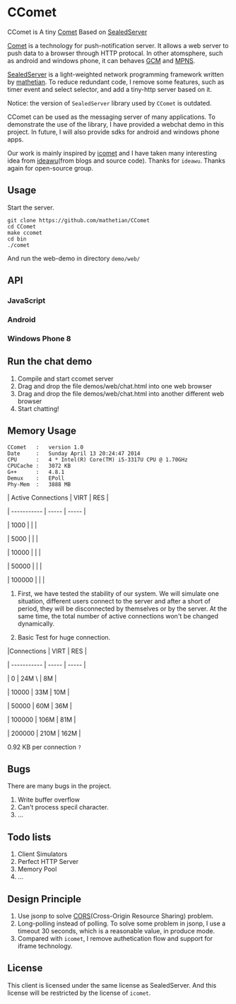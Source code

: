 CComet
======
CComet is A tiny [Comet](http://en.wikipedia.org/wiki/Comet_(programming)) Based on [SealedServer](https://github.com/mathetian/SealedServer)

[Comet](http://en.wikipedia.org/wiki/Comet_(programming)) is a technology for push-notification server. It allows a web server to push data to a browser through HTTP protocal. In other atomsphere, such as android and windows phone, it can behaves [GCM](developer.android.com/google/gcm/‎) and [MPNS](http://msdn.microsoft.com/en-us/library/windows/apps/hh913756.aspx).

[SealedServer](https://github.com/mathetian/SealedServer) is a light-weighted network programming framework written by [mathetian](https://github.com/mathetian). To reduce redundant code, I remove some features, such as timer event and select selector, and add a tiny-http server based on it. 

Notice: the version of `SealedServer` library used by `CComet` is outdated.

CComet can be used as the messaging server of many applications. To demonstrate the use of the library, I have provided a webchat demo in this project. In future, I will also provide sdks for android and windows phone apps.

Our work is mainly inspired by [icomet](https://github.com/ideawu/icomet) and I have taken many interesting idea from [ideawu](https://github.com/ideawu)(from blogs and source code). Thanks for `ideawu`. Thanks again for open-source group.

## Usage

Start the server.

```shell
git clone https://github.com/mathetian/CComet
cd CComet
make ccomet
cd bin
./comet
```

And run the web-demo in directory ```demo/web/```

## API

### JavaScript

### Android

### Windows Phone 8

## Run the chat demo

1. Compile and start ccomet server
2. Drag and drop the file demos/web/chat.html into one web browser
3. Drag and drop the file demos/web/chat.html into another different web browser
4. Start chatting!

## Memory Usage

```
CComet   :   version 1.0
Date     :   Sunday April 13 20:24:47 2014
CPU      :   4 * Intel(R) Core(TM) i5-3317U CPU @ 1.70GHz
CPUCache :   3072 KB
G++      :   4.8.1
Demux    :   EPoll
Phy-Mem  :   3888 MB
```

| Active Connections | VIRT  | RES   |

| -----------        | ----- | ----- |

| 1000               |       |       |

| 5000               |       |       |

| 10000              |       |       |   

| 50000              |       |       |

| 100000             |       |       |

1. First, we have tested the stability of our system. We will simulate one situation, different users connect to the server and after a short of period, they will be disconnected by themselves or by the server. At the same time, the total number of active connections won't be changed dynamically.



2. Basic Test for huge connection. 

|Connections         | VIRT  | RES   |

| -----------        | ----- | ----- | 

| 0                  | 24M \  |  8M   |

| 10000              | 33M   |  10M  | 

| 50000              | 60M   |  36M  | 

| 100000             | 106M  |  81M  |  

| 200000             | 210M  |  162M | 

0.92 KB per connection `?`
                                        
## Bugs

There are many bugs in the project.

1. Write buffer overflow
2. Can't process specil character.
3. ...

## Todo lists

1. Client Simulators
2. Perfect HTTP Server
3. Memory Pool
3. ...

## Design Principle

1. Use jsonp to solve [CORS](en.wikipedia.org/wiki/Cross-origin_resource_sharing‎)(Cross-Origin Resource Sharing) problem.
2. Long-polling instead of polling. To solve some problem in jsonp, I use a timeout 30 seconds, which is a reasonable value, in produce mode.
3. Compared with `icomet`, I remove authetication flow and support for iframe technology.

## License

This client is licensed under the same license as SealedServer. And this license will be restricted by the license of `icomet`.
